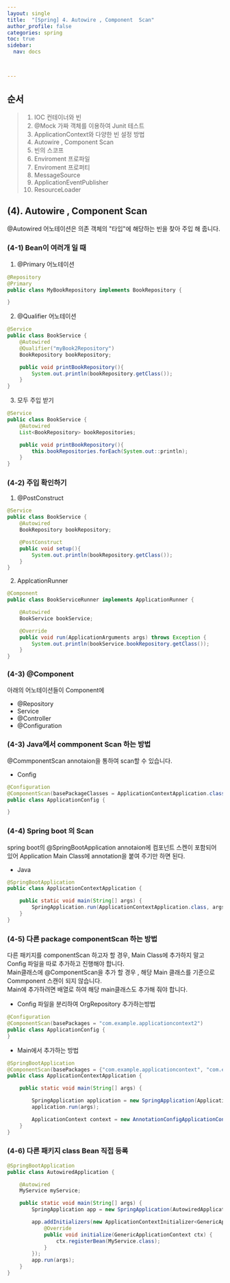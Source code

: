 ```yaml
---
layout: single
title:  "[Spring] 4. Autowire , Component  Scan"
author_profile: false
categories: spring
toc: true
sidebar:
  nav: docs



---
```


## 순서

>1. IOC 컨테이너와 빈
>2. @Mock 가짜 객체를 이용하여 Junit 테스트
>3. ApplicationContext와 다양한 빈 설정 방법
>4. Autowire , Component  Scan
>5. 빈의 스코프
>6. Enviroment 프로파일
>7. Enviroment 프로퍼티
>8. MessageSource
>9. ApplicationEventPublisher
>10. ResourceLoader



## (4). Autowire , Component  Scan

@Autowired 어노테이션은 의존 객체의 "타입"에 해당하는 빈을 찾아 주입 해 줍니다.

### (4-1) Bean이 여러개 일 때 

1. @Primary 어노테이션

```java
@Repository
@Primary
public class MyBookRepository implements BookRepository {

}
```



2. @Qualifier 어노테이션

```java
@Service
public class BookService {
    @Autowired
    @Qualifier("myBook2Repository")
    BookRepository bookRepository;

    public void printBookRepository(){
        System.out.println(bookRepository.getClass());
    }
}
```



3. 모두 주입 받기

```java
@Service
public class BookService {
    @Autowired
    List<BookRepository> bookRepositories;

    public void printBookRepository(){
        this.bookRepositories.forEach(System.out::println);
    }
}
```



### (4-2) 주입 확인하기

1. @PostConstruct

```java
@Service
public class BookService {
    @Autowired
    BookRepository bookRepository;

    @PostConstruct
    public void setup(){
        System.out.println(bookRepository.getClass());
    }
}
```

2. ApplcationRunner

```java
@Component
public class BookServiceRunner implements ApplicationRunner {

    @Autowired
    BookService bookService;

    @Override
    public void run(ApplicationArguments args) throws Exception {
        System.out.println(bookService.bookRepository.getClass());
    }
}

```



### (4-3) @Component

아래의 어노테이션들이 Component에 

- @Repository
- Service
- @Controller
- @Configuration



### (4-3) Java에서 commponent Scan 하는 방법

@CommponentScan annotaion을 통하여 scan할 수 있습니다.

- Config 

```java
@Configuration
@ComponentScan(basePackageClasses = ApplicationContextApplication.class)
public class ApplicationConfig {

}
```



### (4-4) Spring boot 의 Scan

spring boot의 @SpringBootApplication annotaion에 컴포넌트 스켄이 포함되어 있어 Application Main Class에 annotation을 붙여 주기만 하면 된다.

- Java

```java
@SpringBootApplication
public class ApplicationContextApplication {

    public static void main(String[] args) {
        SpringApplication.run(ApplicationContextApplication.class, args);
    }
}
```



### (4-5) 다른 package componentScan 하는 방법

다른 패키지를 componentScan 하고자 할 경우, Main Class에 추가하지 말고 Config 파일을 따로 추가하고 진행해야 합니다.  
Main클래스에 @ComponentScan을 추가 할 경우 , 해당 Main 클래스를 기준으로 Commponent 스캔이 되지 않습니다.  
Main에 추가하려면 배열로 하여 해당 main클래스도 추가해 줘야 합니다.

- Config 파일을 분리하여 OrgRepository 추가하는방법

```java
@Configuration
@ComponentScan(basePackages = "com.example.applicationcontext2")
public class ApplicationConfig {
}
```

- Main에서 추가하는 방법

```java
@SpringBootApplication
@ComponentScan(basePackages = {"com.example.applicationcontext", "com.example.applicationcontext2"} )
public class ApplicationContextApplication {

    public static void main(String[] args) {

        SpringApplication application = new SpringApplication(ApplicationContextApplication.class);
        application.run(args);

        ApplicationContext context = new AnnotationConfigApplicationContext();
    }
}

```



### (4-6) 다른 패키지 class Bean 직접 등록 

```java
@SpringBootApplication
public class AutowiredApplication {

    @Autowired
    MyService myService;

    public static void main(String[] args) {
        SpringApplication app = new SpringApplication(AutowiredApplication.class);

        app.addInitializers(new ApplicationContextInitializer<GenericApplicationContext>() {
            @Override
            public void initialize(GenericApplicationContext ctx) {
                ctx.registerBean(MyService.class);
            }
        });
        app.run(args);
    }
}
```













